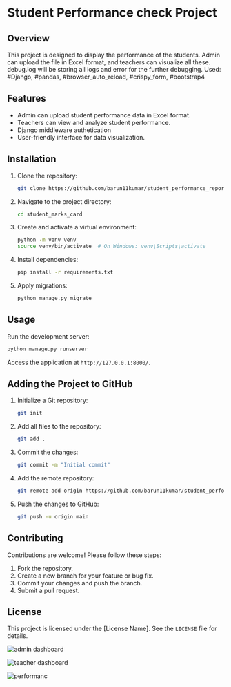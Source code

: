 # Student Performance check Project

## Overview
This project is designed to display the performance of the students. Admin can upload the file in Excel format, and teachers can visualize all these.
debug.log will be storing all logs and error for the further debugging.
Used: #Django, #pandas, #browser_auto_reload, #crispy_form, #bootstrap4

## Features
- Admin can upload student performance data in Excel format.
- Teachers can view and analyze student performance.
- Django middleware authetication
- User-friendly interface for data visualization.

## Installation
1. Clone the repository:
   ```bash
   git clone https://github.com/barun11kumar/student_performance_report.git
   ```
2. Navigate to the project directory:
   ```bash
   cd student_marks_card
   ```
3. Create and activate a virtual environment:
   ```bash
   python -m venv venv
   source venv/bin/activate  # On Windows: venv\Scripts\activate
   ```
4. Install dependencies:
   ```bash
   pip install -r requirements.txt
   ```
5. Apply migrations:
   ```bash
   python manage.py migrate
   ```

## Usage
Run the development server:
```bash
python manage.py runserver
```
Access the application at `http://127.0.0.1:8000/`.

## Adding the Project to GitHub
1. Initialize a Git repository:
   ```bash
   git init
   ```
2. Add all files to the repository:
   ```bash
   git add .
   ```
3. Commit the changes:
   ```bash
   git commit -m "Initial commit"
   ```
4. Add the remote repository:
   ```bash
   git remote add origin https://github.com/barun11kumar/student_performance_report.git
   ```
5. Push the changes to GitHub:
   ```bash
   git push -u origin main
   ```

## Contributing
Contributions are welcome! Please follow these steps:
1. Fork the repository.
2. Create a new branch for your feature or bug fix.
3. Commit your changes and push the branch.
4. Submit a pull request.

## License
This project is licensed under the [License Name]. See the `LICENSE` file for details.

![admin dashboard](image.png)

![teacher dashboard](image-1.png)

![performanc](image-2.png)



